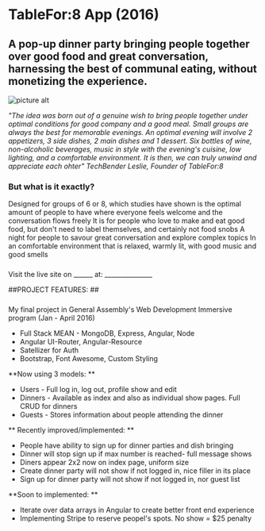 # TableFor:8 App (2016) #
## A pop-up dinner party bringing people together over good food and great conversation, harnessing the best of communal eating, without monetizing the experience.

![picture alt](http://i.imgur.com/8enjcWF.jpg "TableFor:8")

<em>"The idea was born out of a genuine wish to bring people together under optimal conditions for good company and a good meal. Small groups are always the best for memorable evenings. An optimal evening will involve 2 appetizers, 3 side dishes, 2 main dishes and 1 dessert. Six bottles of wine, non-alcoholic beverages, music in style with the evening's cuisine, low lighting, and a comfortable environment. It is then, we can truly unwind and appreciate each ohter"
TechBender Leslie, Founder of TableFor:8</em>

### But what is it exactly?

Designed for groups of 6 or 8, which studies have shown is the optimal amount of people to have where everyone feels welcome and the conversation flows freely
It is for people who love to make and eat good food, but don't need to label themselves, and certainly not food snobs
A night for people to savour great conversation and explore complex topics
In an comfortable environment that is relaxed, warmly lit, with good music and good smells
###

Visit the live site on ______ at: _______________

##PROJECT FEATURES: ##
###
My final project in General Assembly's Web Development Immersive program (Jan - April 2016)

* Full Stack MEAN - MongoDB, Express, Angular, Node
* Angular UI-Router, Angular-Resource
* Satellizer for Auth
* Bootstrap, Font Awesome, Custom Styling

**Now using 3 models: **
* Users - Full log in, log out, profile show and edit
* Dinners - Available as index and also as individual show pages. Full CRUD for dinners
* Guests - Stores information about people attending the dinner


** Recently improved/implemented: **
* People have ability to sign up for dinner parties and dish bringing
* Dinner will stop sign up if max number is reached- full message shows
* Diners appear 2x2 now on index page, uniform size
* Create dinner party will not show if not logged in, nice filler in its place
* Sign up for dinner party will not show if not logged in, nor guest list


**Soon to implemented: **
* Iterate over data arrays in Angular to create better front end experience
* Implementing Stripe to reserve peopel's spots. No show = $25 penalty





